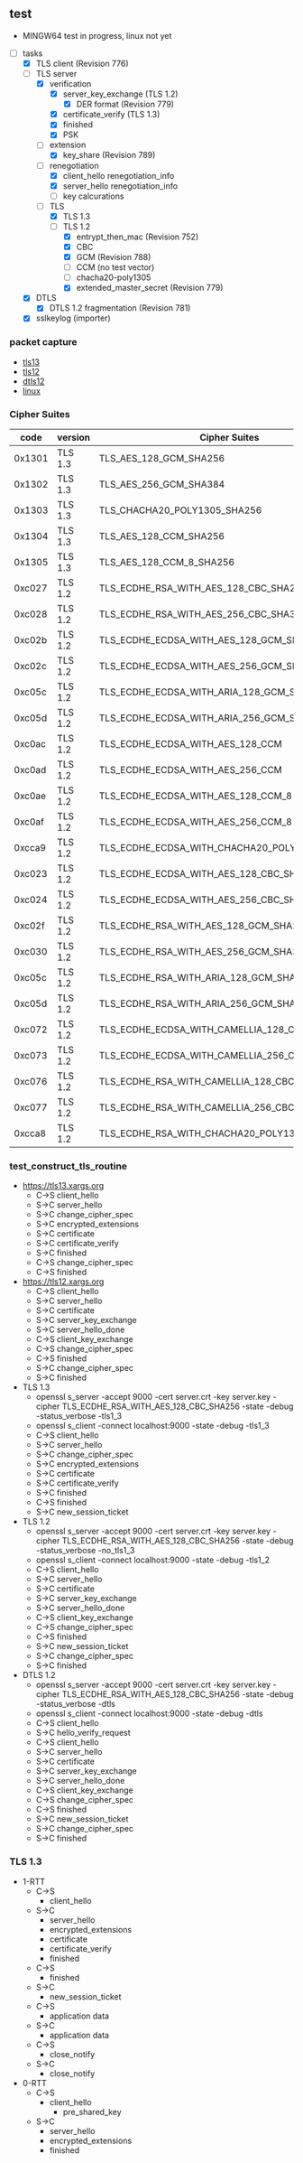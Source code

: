 ## test

- MINGW64 test in progress, linux not yet
- [ ] tasks
  - [x] TLS client (Revision 776)
  - [ ] TLS server
    - [x] verification
      - [x] server_key_exchange (TLS 1.2)
        - [x] DER format (Revision 779)
      - [x] certificate_verify (TLS 1.3)
      - [x] finished
      - [x] PSK
    - [ ] extension
      - [x] key_share (Revision 789)
    - [ ] renegotiation
      - [x] client_hello renegotiation_info
      - [x] server_hello renegotiation_info
      - [ ] key calcurations
    - [ ] TLS
      - [x] TLS 1.3
      - [ ] TLS 1.2
        - [x] entrypt_then_mac (Revision 752)
        - [x] CBC
        - [x] GCM (Revision 788)
        - [ ] CCM (no test vector)
        - [ ] chacha20-poly1305
        - [x] extended_master_secret (Revision 779)
  - [x] DTLS
    - [x] DTLS 1.2 fragmentation (Revision 781)
  - [x] sslkeylog (importer)

### packet capture

* [tls13](tls13/README.md)
* [tls12](tls12/README.md)
* [dtls12](dtls12/README.md)
* [linux](linux/README.md)

### Cipher Suites

| code   | version | Cipher Suites                                 |        |
| --     | --      | --                                            | --     |
| 0x1301 | TLS 1.3 | TLS_AES_128_GCM_SHA256                        | tested |
| 0x1302 | TLS 1.3 | TLS_AES_256_GCM_SHA384                        | tested |
| 0x1303 | TLS 1.3 | TLS_CHACHA20_POLY1305_SHA256                  | tested |
| 0x1304 | TLS 1.3 | TLS_AES_128_CCM_SHA256                        | tested |
| 0x1305 | TLS 1.3 | TLS_AES_128_CCM_8_SHA256                      | tested |
| 0xc027 | TLS 1.2 | TLS_ECDHE_RSA_WITH_AES_128_CBC_SHA256         | tested |
| 0xc028 | TLS 1.2 | TLS_ECDHE_RSA_WITH_AES_256_CBC_SHA384         | tested |
| 0xc02b | TLS 1.2 | TLS_ECDHE_ECDSA_WITH_AES_128_GCM_SHA256       | tested |
| 0xc02c | TLS 1.2 | TLS_ECDHE_ECDSA_WITH_AES_256_GCM_SHA384       | tested |
| 0xc05c | TLS 1.2 | TLS_ECDHE_ECDSA_WITH_ARIA_128_GCM_SHA256      | tested |
| 0xc05d | TLS 1.2 | TLS_ECDHE_ECDSA_WITH_ARIA_256_GCM_SHA384      | tested |
| 0xc0ac | TLS 1.2 | TLS_ECDHE_ECDSA_WITH_AES_128_CCM              | -      |
| 0xc0ad | TLS 1.2 | TLS_ECDHE_ECDSA_WITH_AES_256_CCM              | -      |
| 0xc0ae | TLS 1.2 | TLS_ECDHE_ECDSA_WITH_AES_128_CCM_8            | -      |
| 0xc0af | TLS 1.2 | TLS_ECDHE_ECDSA_WITH_AES_256_CCM_8            | -      |
| 0xcca9 | TLS 1.2 | TLS_ECDHE_ECDSA_WITH_CHACHA20_POLY1305_SHA256 | -      |
| 0xc023 | TLS 1.2 | TLS_ECDHE_ECDSA_WITH_AES_128_CBC_SHA256       | tested |
| 0xc024 | TLS 1.2 | TLS_ECDHE_ECDSA_WITH_AES_256_CBC_SHA384       | tested |
| 0xc02f | TLS 1.2 | TLS_ECDHE_RSA_WITH_AES_128_GCM_SHA256         | tested |
| 0xc030 | TLS 1.2 | TLS_ECDHE_RSA_WITH_AES_256_GCM_SHA384         | tested |
| 0xc05c | TLS 1.2 | TLS_ECDHE_RSA_WITH_ARIA_128_GCM_SHA256        | tested |
| 0xc05d | TLS 1.2 | TLS_ECDHE_RSA_WITH_ARIA_256_GCM_SHA384        | tested |
| 0xc072 | TLS 1.2 | TLS_ECDHE_ECDSA_WITH_CAMELLIA_128_CBC_SHA256  | tested |
| 0xc073 | TLS 1.2 | TLS_ECDHE_ECDSA_WITH_CAMELLIA_256_CBC_SHA384  | tested |
| 0xc076 | TLS 1.2 | TLS_ECDHE_RSA_WITH_CAMELLIA_128_CBC_SHA256    | tested |
| 0xc077 | TLS 1.2 | TLS_ECDHE_RSA_WITH_CAMELLIA_256_CBC_SHA384    | tested |
| 0xcca8 | TLS 1.2 | TLS_ECDHE_RSA_WITH_CHACHA20_POLY1305_SHA256   | -      |

### test_construct_tls_routine

- https://tls13.xargs.org
  - C->S client_hello
  - S->C server_hello
  - S->C change_cipher_spec
  - S->C encrypted_extensions
  - S->C certificate
  - S->C certificate_verify
  - S->C finished
  - C->S change_cipher_spec
  - C->S finished
- https://tls12.xargs.org
  - C->S client_hello
  - S->C server_hello
  - S->C certificate
  - S->C server_key_exchange
  - S->C server_hello_done
  - C->S client_key_exchange
  - C->S change_cipher_spec
  - C->S finished
  - S->C change_cipher_spec
  - S->C finished
- TLS 1.3
  - openssl s_server -accept 9000 -cert server.crt -key server.key -cipher TLS_ECDHE_RSA_WITH_AES_128_CBC_SHA256 -state -debug -status_verbose -tls1_3
  - openssl s_client -connect localhost:9000 -state -debug -tls1_3
  - C->S client_hello
  - S->C server_hello
  - S->C change_cipher_spec
  - S->C encrypted_extensions
  - S->C certificate
  - S->C certificate_verify
  - S->C finished
  - C->S finished
  - S->C new_session_ticket
- TLS 1.2
  - openssl s_server -accept 9000 -cert server.crt -key server.key -cipher TLS_ECDHE_RSA_WITH_AES_128_CBC_SHA256 -state -debug -status_verbose -no_tls1_3
  - openssl s_client -connect localhost:9000 -state -debug -tls1_2
  - C->S client_hello
  - S->C server_hello
  - S->C certificate
  - S->C server_key_exchange
  - S->C server_hello_done
  - C->S client_key_exchange
  - C->S change_cipher_spec
  - C->S finished
  - S->C new_session_ticket
  - S->C change_cipher_spec
  - S->C finished
- DTLS 1.2
  - openssl s_server -accept 9000 -cert server.crt -key server.key -cipher TLS_ECDHE_RSA_WITH_AES_128_CBC_SHA256 -state -debug -status_verbose -dtls
  - openssl s_client -connect localhost:9000 -state -debug -dtls
  - C->S client_hello
  - S->C hello_verify_request
  - C->S client_hello
  - S->C server_hello
  - S->C certificate
  - S->C server_key_exchange
  - S->C server_hello_done
  - C->S client_key_exchange
  - C->S change_cipher_spec
  - C->S finished
  - S->C new_session_ticket
  - S->C change_cipher_spec
  - S->C finished

### TLS 1.3

* 1-RTT
  * C->S
    * client_hello
  * S->C
    * server_hello
    * encrypted_extensions
    * certificate
    * certificate_verify
    * finished
  * C->S
    * finished
  * S->C
    * new_session_ticket
  * C->S
    * application data
  * S->C
    * application data
  * C->S
    * close_notify
  * S->C
    * close_notify
* 0-RTT
  * C->S
    * client_hello
      * pre_shared_key
  * S->C
    * server_hello
    * encrypted_extensions
    * finished
